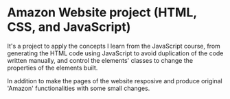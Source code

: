 # Amazon Website project (HTML, CSS, and JavaScript)
It's a project to apply the concepts I learn from the JavaScript course, from generating the HTML code using JavaScript to avoid duplication of the code written manually, and control the elements' classes to change the properties of the elements built.

In addition to make the pages of the website resposive and produce original 'Amazon' functionalities with some small changes.
